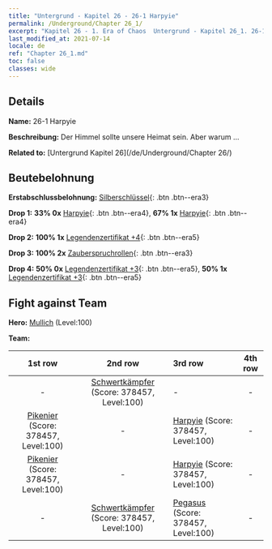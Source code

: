 ```yaml
---
title: "Untergrund - Kapitel 26 - 26-1 Harpyie"
permalink: /Underground/Chapter 26_1/
excerpt: "Kapitel 26 - 1. Era of Chaos  Untergrund - Kapitel 26_1. 26-1 Harpyie"
last_modified_at: 2021-07-14
locale: de
ref: "Chapter 26_1.md"
toc: false
classes: wide
---
```


## Details

 **Name:** 26-1 Harpyie

 **Beschreibung:** Der Himmel sollte unsere Heimat sein. Aber warum ...

 **Related to:** [Untergrund Kapitel 26](/de/Underground/Chapter 26/)

## Beutebelohnung

 **Erstabschlussbelohnung:** [Silberschlüssel](/ItemsDE/con_693/){: .btn .btn--era3}

 **Drop 1:** **33% 0x** [Harpyie](/ItemsDE/unt_245/){: .btn .btn--era4}, **67% 1x** [Harpyie](/ItemsDE/unt_245/){: .btn .btn--era4}

 **Drop 2:** **100% 1x** [Legendenzertifikat +4](/ItemsDE/mat_95/){: .btn .btn--era5}

 **Drop 3:** **100% 2x** [Zauberspruchrollen](/ItemsDE/con_694/){: .btn .btn--era3}

 **Drop 4:** **50% 0x** [Legendenzertifikat +3](/ItemsDE/mat_88/){: .btn .btn--era5}, **50% 1x** [Legendenzertifikat +3](/ItemsDE/mat_88/){: .btn .btn--era5}


## Fight against Team
 **Hero:** [Mullich](/de/heroes/Mullich/) (Level:100)

 **Team:**


  | 1st row | 2nd row | 3rd row | 4th row |
  |:----:|:----:|:----|:----:|
  | - | [Schwertkämpfer](/de/units/Swordsman/) (Score: 378457, Level:100)  | - | - |
  | [Pikenier](/de/units/Pikeman/) (Score: 378457, Level:100)  | - | [Harpyie](/de/units/Harpy/) (Score: 378457, Level:100)  | - |
  | [Pikenier](/de/units/Pikeman/) (Score: 378457, Level:100)  | - | [Harpyie](/de/units/Harpy/) (Score: 378457, Level:100)  | - |
  | - | [Schwertkämpfer](/de/units/Swordsman/) (Score: 378457, Level:100)  | [Pegasus](/de/units/Pegasus/) (Score: 378457, Level:100)  | - |


